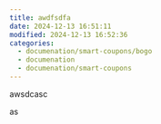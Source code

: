 ```yaml
---
title: awdfsdfa
date: 2024-12-13 16:51:11
modified: 2024-12-13 16:52:36
categories:
  - documenation/smart-coupons/bogo
  - documenation
  - documenation/smart-coupons
---
```



<!-- wp:paragraph -->
<p>awsdcasc</p>
<!-- /wp:paragraph -->

<!-- wp:paragraph -->
<p>as</p>
<!-- /wp:paragraph -->